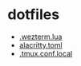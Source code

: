 # dotfiles

- [.wezterm.lua](https://github.com/sk1t0n/dotfiles/blob/master/home/anton/.wezterm.lua)
- [alacritty.toml](https://github.com/sk1t0n/dotfiles/blob/master/home/anton/alacritty.toml)
- [.tmux.conf.local](https://github.com/sk1t0n/dotfiles/blob/master/home/anton/.tmux.conf.local)
